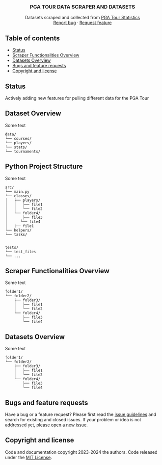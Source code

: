<p align="center">
  <h3 align="center">PGA TOUR DATA SCRAPER AND DATASETS</h3>

  <p align="center">
    Datasets scraped and collected from <a href="https://www.pgatour.com/stats">PGA Tour Statistics</a>
    <br>
    <a href="https://reponame/issues/new?template=bug.md">Report bug</a>
    ·
    <a href="https://reponame/issues/new?template=feature.md&labels=feature">Request feature</a>
  </p>
</p>


## Table of contents

- [Status](#status)
- [Scraper Functionalities Overview](#whats-included)
- [Datasets Overview](#datasets-overview)
- [Bugs and feature requests](#bugs-and-feature-requests)
- [Copyright and license](#copyright-and-license)

## Status

Actively adding new features for pulling different data for the PGA Tour

## Dataset Overview
Some text

```text
data/
└── courses/
└── players/
└── stats/
└── tournaments/
```
## Python Project Structure
Some text

```text
src/
└── main.py
└── classes/
│   ├── players/
│   │   ├── file1
│   │   └── file2
│   └── folder4/
│       ├── file3
│      └── file4
│   ├── file1
└── helpers/
└── tasks/


tests/
└── test_files
└── ...

```

## Scraper Functionalities Overview
Some text

```text
folder1/
└── folder2/
    ├── folder3/
    │   ├── file1
    │   └── file2
    └── folder4/
        ├── file3
        └── file4
```

## Datasets Overview

Some text

```text
folder1/
└── folder2/
    ├── folder3/
    │   ├── file1
    │   └── file2
    └── folder4/
        ├── file3
        └── file4
```

## Bugs and feature requests

Have a bug or a feature request? Please first read the [issue guidelines](https://reponame/blob/master/CONTRIBUTING.md) and search for existing and closed issues. If your problem or idea is not addressed yet, [please open a new issue](https://reponame/issues/new).


## Copyright and license

Code and documentation copyright 2023-2024 the authors. Code released under the [MIT License](https://reponame/blob/master/LICENSE).